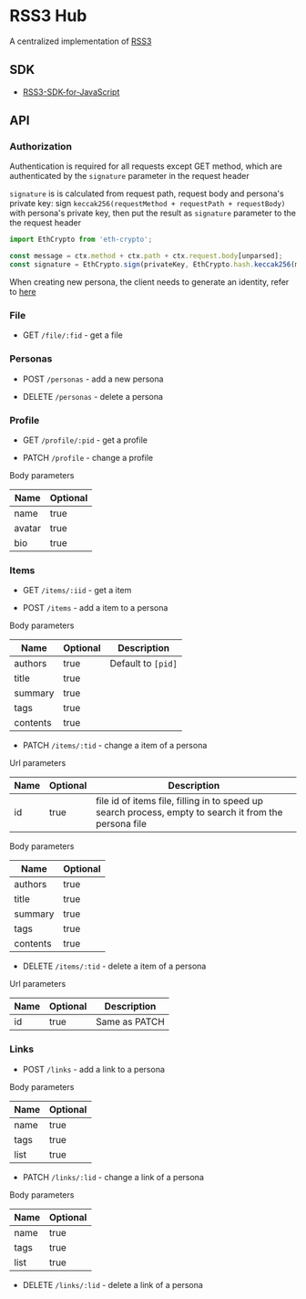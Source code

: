 # RSS3 Hub

A centralized implementation of [RSS3](https://github.com/NaturalSelectionLabs/RSS3)

## SDK

-   [RSS3-SDK-for-JavaScript](https://github.com/NaturalSelectionLabs/RSS3-SDK-for-JavaScript)

## API

### Authorization

Authentication is required for all requests except GET method, which are authenticated by the `signature` parameter in the request header

`signature` is is calculated from request path, request body and persona's private key: sign `keccak256(requestMethod + requestPath + requestBody)` with persona's private key, then put the result as `signature` parameter to the the request header

```js
import EthCrypto from 'eth-crypto';

const message = ctx.method + ctx.path + ctx.request.body[unparsed];
const signature = EthCrypto.sign(privateKey, EthCrypto.hash.keccak256(message));
```

When creating new persona, the client needs to generate an identity, refer to [here](https://github.com/pubkey/eth-crypto#createidentity)

### File

-   GET `/file/:fid` - get a file

### Personas

-   POST `/personas` - add a new persona

-   DELETE `/personas` - delete a persona

### Profile

-   GET `/profile/:pid` - get a profile

-   PATCH `/profile` - change a profile

Body parameters

| Name   | Optional |
| ------ | -------- |
| name   | true     |
| avatar | true     |
| bio    | true     |

### Items

-   GET `/items/:iid` - get a item

-   POST `/items` - add a item to a persona

Body parameters

| Name     | Optional | Description        |
| -------- | -------- | ------------------ |
| authors  | true     | Default to `[pid]` |
| title    | true     |                    |
| summary  | true     |                    |
| tags     | true     |                    |
| contents | true     |                    |

-   PATCH `/items/:tid` - change a item of a persona

Url parameters

| Name | Optional | Description                                                                                            |
| ---- | -------- | ------------------------------------------------------------------------------------------------------ |
| id   | true     | file id of items file, filling in to speed up search process, empty to search it from the persona file |

Body parameters

| Name     | Optional |
| -------- | -------- |
| authors  | true     |
| title    | true     |
| summary  | true     |
| tags     | true     |
| contents | true     |

-   DELETE `/items/:tid` - delete a item of a persona

Url parameters

| Name | Optional | Description   |
| ---- | -------- | ------------- |
| id   | true     | Same as PATCH |

### Links

-   POST `/links` - add a link to a persona

Body parameters

| Name | Optional |
| ---- | -------- |
| name | true     |
| tags | true     |
| list | true     |

-   PATCH `/links/:lid` - change a link of a persona

Body parameters

| Name | Optional |
| ---- | -------- |
| name | true     |
| tags | true     |
| list | true     |

-   DELETE `/links/:lid` - delete a link of a persona
